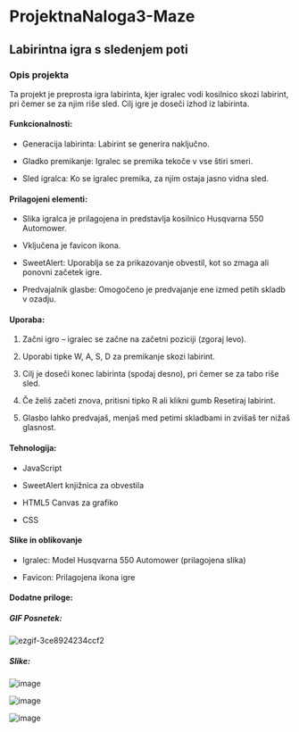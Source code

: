 # ProjektnaNaloga3-Maze
## Labirintna igra s sledenjem poti

### Opis projekta

Ta projekt je preprosta igra labirinta, kjer igralec vodi kosilnico skozi labirint, pri čemer se za njim riše sled. Cilj igre je doseči izhod iz labirinta.

#### Funkcionalnosti:

- Generacija labirinta: Labirint se generira naključno.

- Gladko premikanje: Igralec se premika tekoče v vse štiri smeri.

- Sled igralca: Ko se igralec premika, za njim ostaja jasno vidna sled.

#### Prilagojeni elementi:

- Slika igralca je prilagojena in predstavlja kosilnico Husqvarna 550 Automower.

- Vključena je favicon ikona.

- SweetAlert: Uporablja se za prikazovanje obvestil, kot so zmaga ali ponovni začetek igre.

- Predvajalnik glasbe: Omogočeno je predvajanje ene izmed petih skladb v ozadju.

#### Uporaba:

1. Začni igro – igralec se začne na začetni poziciji (zgoraj levo).

2. Uporabi tipke W, A, S, D za premikanje skozi labirint.

3. Cilj je doseči konec labirinta (spodaj desno), pri čemer se za tabo riše sled.

4. Če želiš začeti znova, pritisni tipko R ali klikni gumb Resetiraj labirint.

5. Glasbo lahko predvajaš, menjaš med petimi skladbami in zvišaš ter nižaš glasnost.


#### Tehnologija:

- JavaScript

- SweetAlert knjižnica za obvestila

- HTML5 Canvas za grafiko

- CSS

#### Slike in oblikovanje

- Igralec: Model Husqvarna 550 Automower (prilagojena slika)

- Favicon: Prilagojena ikona igre

#### Dodatne priloge:

##### GIF Posnetek:

![ezgif-3ce8924234ccf2](https://github.com/user-attachments/assets/b392ad80-a524-4a8b-b501-1110bde1da58)

##### Slike:

![image](https://github.com/user-attachments/assets/fc6c6681-bbdd-4cd2-9041-363aab6500b7)

![image](https://github.com/user-attachments/assets/014614c5-c541-4d9d-bdf4-eb72d93abde0)

![image](https://github.com/user-attachments/assets/dab352c5-f322-47b5-90c5-b636c256024e)

